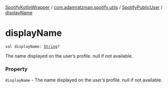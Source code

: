 [SpotifyKotlinWrapper](../../index.md) / [com.adamratzman.spotify.utils](../index.md) / [SpotifyPublicUser](index.md) / [displayName](./display-name.md)

# displayName

`val displayName: `[`String`](https://kotlinlang.org/api/latest/jvm/stdlib/kotlin/-string/index.html)`?`

The name displayed on the user’s profile. null if not available.

### Property

`displayName` - The name displayed on the user’s profile. null if not available.